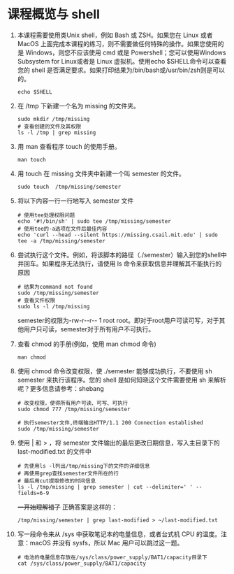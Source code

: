 # 课程概览与 shell

1. 本课程需要使用类Unix shell，例如 Bash 或 ZSH。如果您在 Linux 或者 MacOS 上面完成本课程的练习，则不需要做任何特殊的操作。如果您使用的是 Windows，则您不应该使用 cmd 或是 Powershell；您可以使用Windows Subsystem for Linux或者是 Linux 虚拟机。使用echo $SHELL命令可以查看您的 shell 是否满足要求。如果打印结果为/bin/bash或/usr/bin/zsh则是可以的。

    ```shell
    echo $SHELL
    ```

2. 在 /tmp 下新建一个名为 missing 的文件夹。

    ```shell
    sudo mkdir /tmp/missing
    # 查看创建的文件及其权限
    ls -l /tmp | grep missing
    ```

3. 用 man 查看程序 touch 的使用手册。

    ```shell
    man touch
    ```

4. 用 touch 在 missing 文件夹中新建一个叫 semester 的文件。

    ```shell
    sudo touch  /tmp/missing/semester
    ```

5. 将以下内容一行一行地写入 semester 文件

    ```shell
    # 使用tee处理权限问题
    echo '#!/bin/sh' | sudo tee /tmp/missing/semester
    # 使用tee的-a选项在文件后最佳内容
    echo 'curl --head --silent https://missing.csail.mit.edu' | sudo tee -a /tmp/missing/semester
    ```

6. 尝试执行这个文件。例如，将该脚本的路径（./semester）输入到您的shell中并回车。如果程序无法执行，请使用 ls 命令来获取信息并理解其不能执行的原因

    ```shell
    # 结果为command not found
    sudo /tmp/missing/semester
    # 查看文件权限
    sudo ls -l /tmp/missing
    ```

    semester的权限为-rw-r--r-- 1 root root。即对于root用户可读可写，对于其他用户只可读，semester对于所有用户不可执行。

7. 查看 chmod 的手册(例如，使用 man chmod 命令)

    ```shell
    man chmod
    ```

8. 使用 chmod 命令改变权限，使 ./semester 能够成功执行，不要使用 sh semester 来执行该程序。您的 shell 是如何知晓这个文件需要使用 sh 来解析呢？更多信息请参考：shebang

    ```shell
    # 改变权限，使得所有用户可读、可写、可执行
    sudo chmod 777 /tmp/missing/semester
    ```

    ```shell
    # 执行semester文件,终端输出HTTP/1.1 200 Connection established
    sudo /tmp/missing/semester
    ```

9. 使用 | 和 > ，将 semester 文件输出的最后更改日期信息，写入主目录下的 last-modified.txt 的文件中

    ```shell
    # 先使用ls -l列出/tmp/missing下的文件的详细信息
    # 再使用grep查找semester文件所在的行
    # 最后用cut提取修改的时间信息
    ls -l /tmp/missing | grep semester | cut --delimiter=' ' --fields=6-9
    ```

    ~~一开始理解错了~~
    正确答案是这样的：

    ```shell
    /tmp/missing/semester | grep last-modified > ~/last-modified.txt
    ```

10. 写一段命令来从 /sys 中获取笔记本的电量信息，或者台式机 CPU 的温度。注意：macOS 并没有 sysfs，所以 Mac 用户可以跳过这一题。

    ```shell
    # 电池的电量信息存放在/sys/class/power_supply/BAT1/capacity目录下
    cat /sys/class/power_supply/BAT1/capacity
    ```
